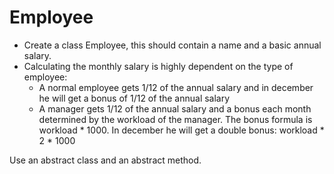 # Employee

- Create a class Employee, this should contain a name and a basic annual salary.
- Calculating the monthly salary is highly dependent on the type of employee:
    - A normal employee gets 1/12 of the annual salary and in december he will get a bonus of 1/12 of the annual salary
    - A manager gets 1/12 of the annual salary and a bonus each month determined by the workload of the manager. 
    The bonus formula is workload * 1000. In december he will get a double bonus: workload * 2 * 1000
    
Use an abstract class and an abstract method.